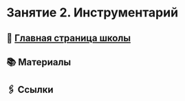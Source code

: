 # Занятие 2. Инструментарий

## 🏫 [Главная страница школы](../../README.md)

## 📚 Материалы

## 🖇️ Ссылки
